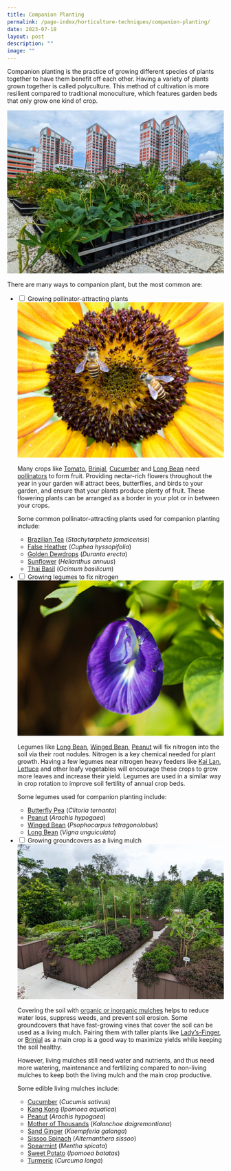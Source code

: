 ```yaml
---
title: Companion Planting
permalink: /page-index/horticulture-techniques/companion-planting/
date: 2023-07-18
layout: post
description: ""
image: ""
---
```

<section>
	<p>Companion planting is the practice of growing different species of plants together to have them benefit off each other. Having a variety of plants grown together is called polyculture. This method of cultivation is more resilient compared to traditional monoculture, which features garden beds that only grow one kind of crop.</p>
	<img title="A planter bed on a rooftop growing a variety of companion plants. Photo by Jacqueline Chua." src="/images/Garden%20design/BishanEastZone6_JacChua%20(2).jpg">
	<p>There are many ways to companion plant, but the most common are:</p>
<ul class="jekyllcodex_accordion">
	<li><input type="checkbox" id="accordion1">
		<label for="accordion1">Growing pollinator-attracting plants</label><div>	
	<img title="Asian Honey Bees visiting a sunflower. Photo by Zestin Soh." src="/images/Biodiversity/bee_apiscerana_zestinsoh.jpg">
	<p>Many crops like <a href="/page-index/edible-plants/tomato/">Tomato</a>, <a href="/page-index/edible-plants/brinjal/">Brinjal</a>, <a href="/page-index/edible-plants/cucumber/">Cucumber</a> and <a href="/page-index/edible-plants/long-bean/">Long Bean</a> need <a href="/page-index/biodiversity/pollinators/">pollinators</a> to form fruit. Providing nectar-rich flowers throughout the year in your garden will attract bees, butterflies, and birds to your garden, and ensure that your plants produce plenty of fruit. These flowering plants can be arranged as a border in your plot  or in between your crops.</p>
	<p>Some common pollinator-attracting plants used for companion planting include:</p>
	<ul>
		<li><a href="/page-index/ornamental-plants/brazilian-tea/">Brazilian Tea</a> (<em>Stachytarpheta jamaicensis</em>)</li>
		<li><a href="/page-index/ornamental-plants/false-heather/">False Heather</a> (<em>Cuphea hyssopifolia</em>)</li>
		<li><a href="/page-index/ornamental-plants/golden-dewdrop/">Golden Dewdrops</a> (<em>Duranta erecta</em>)</li>
		<li><a href="/page-index/edible-plants/sunflower/">Sunflower</a> (<em>Helianthus annuus</em>)</li>
		<li><a href="/page-index/edible-plants/thai-basil/">Thai Basil</a> (<em>Ocimum basilicum</em>)</li>
		</ul>
</div></li>
	<li><input type="checkbox" id="accordion2">
		<label for="accordion2">Growing legumes to fix nitrogen</label><div>
	<img title="Butterfly peas are an easy legume to grow, and produce edible flowers. Photo by Jacqueline Chua." src="/images/Plants/BluePeaFlower_JacChua%20(2).jpg">
	<p>Legumes like <a href="/page-index/edible-plants/long-bean/">Long Bean</a>, <a href="/page-index/edible-plants/winged-bean/">Winged Bean</a>, <a href="/page-index/edible-plants/peanut/">Peanut</a> will fix nitrogen into the soil via their root nodules. Nitrogen is a key chemical needed for plant growth. Having a few legumes near nitrogen heavy feeders like <a href="/page-index/edible-plants/kai-lan/">Kai Lan</a>, <a href="/page-index/edible-plants/lettuce/">Lettuce</a> and other leafy vegetables will encourage these crops to grow more leaves and increase their yield. Legumes are used in a similar way in crop rotation to improve soil fertility of annual crop beds.  </p>
	<p>Some legumes used for companion planting include:</p>
	<ul>
		<li><a href="/page-index/edible-plants/butterfly-pea/">Butterfly Pea</a> (<em>Clitoria ternanta</em>)</li>
		<li><a href="/page-index/edible-plants/peanut/">Peanut</a> (<em>Arachis hypogaea</em>)</li>
		<li><a href="/page-index/edible-plants/winged-bean/">Winged Bean</a> (<em>Psophocarpus tetragonolobus</em>)</li>
		<li><a href="/page-index/edible-plants/long-bean/">Long Bean</a> (<em>Vigna unguiculata</em>)</li>
	</ul>
</div></li>
	<li><input type="checkbox" id="accordion3">
		<label for="accordion3">Growing groundcovers as a living mulch</label><div>
	<img src="/images/Hardscapes/PXL_20230225_024644403.jpg" title="Alternanthera plants being used as living mulch. Photo by Jacqueline Chua">
	<p>Covering the soil with <a href="/page-index/horticulture-techniques/mulching/">organic or inorganic mulches</a> helps to reduce water loss, suppress weeds, and prevent soil erosion. Some groundcovers that have fast-growing vines that cover the soil can be used as a living mulch. Pairing them with taller plants like <a href="/page-index/edible-plants/ladys-finger/">Lady’s-Finger</a>, or <a href="/page-index/edible-plants/brinjal/">Brinjal</a> as a main crop is a good way to maximize yields while keeping the soil healthy.</p>  
	<p>However, living mulches still need water and nutrients, and thus need more watering, maintenance and fertilizing compared to non-living mulches to keep both the living mulch and the main crop productive.</p> 
	<p>Some edible living mulches include:</p>
	<ul>
		<li><a href="/page-index/edible-plants/cucumber/">Cucumber</a> (<em>Cucumis sativus</em>)</li>
		<li><a href="/page-index/edible-plants/kang-kong">Kang Kong</a> (<em>Ipomoea aquatica</em>)</li>
		<li><a href="/page-index/edible-plants/peanut/">Peanut</a> (<em>Arachis hypogaea</em>)</li>
		<li><a href="/page-index/ornamental-plants/mother-of-thousands/">Mother of Thousands</a> (<em>Kalanchoe daigremontiana</em>)</li>
		<li><a href="/page-index/edible-plants/sand-ginger/">Sand Ginger</a> (<em>Kaempferia galanga</em>)</li>
		<li><a href="/page-index/edible-plants/sissoo-spinach/">Sissoo Spinach</a> (<em>Alternanthera sissoo</em>)</li>
		<li><a href="/page-index/edible-plants/spearmint/">Spearmint</a> (<em>Mentha spicata</em>)</li>
		<li><a href="/page-index/edible-plants/sweet-potato/">Sweet Potato</a> (<em>Ipomoea batatas</em>)</li>
		<li><a href="/page-index/edible-plants/turmeric">Turmeric</a> (<em>Curcuma longa</em>)</li>
	</ul>
		</div></li>
	</ul>
</section>
